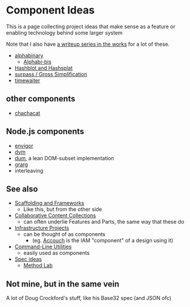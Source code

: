 # Component Ideas

This is a page collecting project ideas that make sense as a feature or enabling technology behind some larger system

Note that I also have [a writeup series in the works](f1403399-a887-4262-aac6-292035465eab.md) for a lot of these.

- [alphabinary](a92da7dd-0bba-44ba-8e5a-743571caab3e.md)
  - [Alphabi-bis](aff16e39-6c03-4104-aa4d-1d7240d2caf5.md)
- [Hashblot and Hashsplat](92dc66f5-23e0-4790-ac34-6b18a76d0d98.md)
- [surpass / Gross Simplification](4abecfee-9100-45f3-9566-4d5234924dd2.md)
- [timewaiter](6f16c598-4c9c-4ba5-ad41-488662dcfcf4.md)

## other components

- [chachacat](a76b3fab-f38c-4dc3-a567-5bac0bb5bd1a.md)

## Node.js components

- [envigor](265f23de-445d-44d3-acfc-66e316cb03a2.md)
- [dym](b1bdad52-b669-4bf1-8708-6ef9d6dce47c.md)
- [dum](3c185b9f-9c22-492a-a6a4-5843e9addc13.md), a lean DOM-subset implementation
- [grarg](8a56a105-b97c-4cd2-a3e8-0c021f3fc28b.md)
- interleaving

## See also

- [Scaffolding and Frameworks](d78bdabf-6401-489e-a284-51c500826748.md)
  - Like this, but from the other side
- [Collaborative Content Collections](fa8952af-648f-4d3d-a1a7-39b052123911.md)
  - can often underlie Features and Parts, the same way that these do
- [Infrastructure Projects](bbd1dca8-d599-45c1-8f08-adc37d8a76ec.md)
  - can be thought of as components
    - (eg. [Accouch](1ae14fdb-5356-456a-a12f-89513f3a50ef.md) is the IAM "component" of a design using it)
- [Command-Line Utilities](1000f4c9-bc83-462e-873e-ab9c7c6d462f.md)
  - easily used as components
- [Spec ideas](623663c5-9130-48ca-a3a7-1a37e88d307a.md)
  - [Method Lab](9a2890e2-a0fa-4484-9c1e-3c7c7ec4f28a.md)

## Not mine, but in the same vein

A lot of Doug Crockford's stuff, like his Base32 spec (and JSON ofc)
